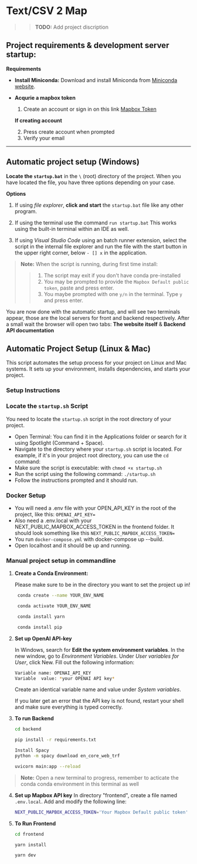 # Text/CSV 2 Map

>>**TODO:** Add project discription

## Project requirements & development server startup:

**Requirements**
- **Install Miniconda:**
   Download and install Miniconda from [Miniconda website](https://docs.conda.io/en/latest/miniconda.html).

- **Acqurie a mapbox token**
   1. Create an account or sign in on this link [Mapbox Token](https://account.mapbox.com/access-tokens/)
   
   **If creating account**

   2. Press create account when prompted
   3. Verify your email
---
## Automatic project setup (Windows)
**Locate the `startup.bat`** in the `\` (root) directory of the project. When you have located the file, you have three options depending on your case.

**Options**
1. If using *file explorer*, **click and start** the `startup.bat` file like any other program.

2. If using the terminal use the command `run startup.bat` This works using the built-in terminal within an IDE as well.
3. If using *Visual Studio Code* using an batch runner extension, select the script in the internal file explorer and run the file with the start button in the upper right corner, below `- [] x` in the application.

>**Note:** When the script is running, during first time install: 
>> 1. The script may exit if you don't have conda pre-installed
>> 2. You may be prompted to provide the `Mapbox Default public token`, paste and press enter.
>> 3. You maybe prompted with one `y/n` in the terminal. Type `y` and press enter.

You are now done with the automatic startup, and will see two terminals appear, those are the local servers for front and backend respectively. After a small wait the browser will open two tabs: **The website itself** & **Backend API documentation**

## Automatic Project Setup (Linux & Mac)

This script automates the setup process for your project on Linux and Mac systems. It sets up your environment, installs dependencies, and starts your project.

### Setup Instructions

### Locate the `startup.sh` Script

You need to locate the `startup.sh` script in the root directory of your project.

- Open Terminal: You can find it in the Applications folder or search for it using Spotlight (Command + Space).
- Navigate to the directory where your `startup.sh` script is located. For example, if it's in your project root directory, you can use the `cd` command:
- Make sure the script is executable: with `chmod +x startup.sh` 
- Run the script using the following command: `./startup.sh` 
- Follow the instructions prompted and it should run.
### Docker Setup

- You will need a .env file with your OPEN_API_KEY in the root of the project, like this: `OPENAI_API_KEY=`
- Also need a .env.local with your NEXT_PUBLIC_MAPBOX_ACCESS_TOKEN in the frontend folder. It should look something like this `NEXT_PUBLIC_MAPBOX_ACCESS_TOKEN=`
- You run `docker-compose.yml` with docker-compose up --build. 
- Open localhost and it should be up and running.
  
### Manual project setup in commandline
1. **Create a Conda Environment:**
    
    Please make sure to be in the directory you want to set the project up in!

   ```bash
    conda create --name YOUR_ENV_NAME

    conda activate YOUR_ENV_NAME

    conda install yarn

    conda install pip
   ```

2. **Set up OpenAI API-key**

   In Windows, search for **Edit the system environment variables**. In the new window, go to *Environment Variables*. Under *User variables for User*, click New.
   Fill out the following information:
   ```bash
   Variable name: OPENAI_API_KEY
   Variable  value: *your OPENAI API key*
   ```
   Create an identical variable name and value under *System variables*.

   If you later get an error that the API key is not found, restart your shell and make sure everything is typed correctly.

3. **To run Backend**
   ```bash
   cd backend

   pip install -r requirements.txt

   Install Spacy
   python -m spacy download en_core_web_trf

   uvicorn main:app --reload
   ```

>  **Note:** Open a new terminal to progress, remember to acticate the conda conda environment in this terminal as well

4. **Set up Mapbox API key**
   In directory "frontend", create a file named `.env.local`.
   Add and modify the following line:
   ```bash
   NEXT_PUBLIC_MAPBOX_ACCESS_TOKEN='Your Mapbox Default public token'
   ```

5. **To Run Frontend**
   ```bash
   cd frontend

   yarn install

   yarn dev
   ```
